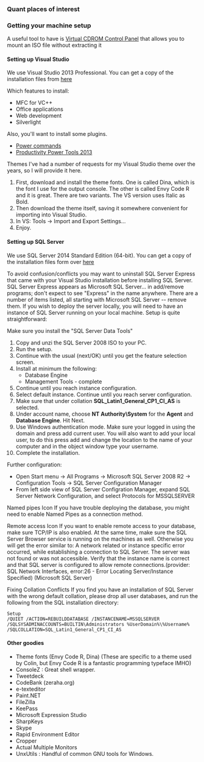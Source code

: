 ### Quant places of interest


### Getting your machine setup

A useful tool to have is [Virtual CDROM Control Panel](https://www.microsoft.com/en-us/download/details.aspx?id=38780) that allows you to mount an ISO file without extracting it

#### Setting up Visual Studio
We use Visual Studio 2013 Professional. You can get a copy of the installation files from [here]()

Which features to install:
* MFC for VC++
* Office applications
* Web development
* Silverlight


Also, you'll want to install some plugins.

* [Power commands](https://visualstudiogallery.msdn.microsoft.com/e5f41ad9-4edc-4912-bca3-91147db95b99/)
* [Productivity Power Tools 2013](https://visualstudiogallery.msdn.microsoft.com/dbcb8670-889e-4a54-a226-a48a15e4cace)

Themes
I've had a number of requests for my Visual Studio theme over the years, so I will provide it here.

1. First, download and install the theme fonts. One is called Dina, which is the font I use for the output console. The other is called Envy Code R and it is great. There are two variants. The VS version uses Italic as Bold.
2. Then download the theme itself, saving it somewhere convenient for importing into Visual Studio.
3. In VS: Tools -> Import and Export Settings...
4. Enjoy.

#### Setting up SQL Server

We use SQL Server 2014 Standard Edition (64-bit). You can get a copy of the installation files form over <a href="\\orbis.co.uk\London\Source\MSDN\SQL Server 2014 Standard">here</a> 

To avoid confusion/conflicts you may want to uninstall SQL Server Express that came with your Visual Studio installation before installing SQL Server.  SQL Server Express appears as Microsoft SQL Server... in add/remove programs; don't expect to see "Express" in the name anywhere.  There are a number of items listed, all starting with Microsoft SQL Server -- remove them.
If you wish to deploy the server locally, you will need to have an instance of SQL Server running on your local machine.  Setup is quite straightforward:

Make sure you install the "SQL Server Data Tools"

1. Copy and unzi the SQL Server 2008 ISO to your PC. 
2. Run the setup.
3. Continue with the usual (next/OK) until you get the feature selection screen.
4. Install at minimum the following:
    * Database Engine
    * Management Tools - complete
5. Continue until you reach instance configuration.
6. Select default instance.  Continue until you reach server configuration.
7. Make sure that under collation **SQL_Latin1_General_CP1_CI_AS** is selected.
8. Under account name, choose **NT Authority\System** for the **Agent** and **Database Engine**.  Hit Next.
9. Use Windows authentication mode. Make sure your logged in using the domain and press add current user. You will also want to add your local user, to do this press add and change the location to the name of your computer and in the object window type your username. 
10. Complete the installation.


Further configuration:

* Open Start menu -> All Programs -> Microsoft SQL Server 2008 R2 -> Configuration Tools -> SQL Server Configuration Manager
* From left side view of SQL Server Configration Manager, expand SQL Server Network Configuration, and select Protocols for MSSQLSERVER

Named pipes
Icon
If you have trouble deploying the database, you might need to enable Named Pipes as a connection method. 

Remote access
Icon
If you want to enable remote access to your database, make sure TCP/IP is also enabled.
At the same time, make sure the SQL Server Browser service is running on the machines as well. Otherwise you will get the error similar to:
A network related or instance specific error occurred, while establishing a connection to SQL Server. The server was not found or was not accessible. Verify that the instance name is correct and that SQL server is configured to allow remote connections.(provider: SQL Network Interfaces, error:26 - Error Locating Server/Instance Specified) (Microsoft SQL Server)


Fixing Collation Conflicts
If you find you have an installation of SQL Server with the wrong default collation, please drop all user databases, and run the following from the SQL installation directory:
```
Setup
/QUIET /ACTION=REBUILDDATABASE /INSTANCENAME=MSSQLSERVER
/SQLSYSADMINACCOUNTS=BUILTIN\Administrators %UserDomain%\%Username%
/SQLCOLLATION=SQL_Latin1_General_CP1_CI_AS
```

#### Other goodies
* Theme fonts (Envy Code R, Dina) (These are specific to a theme used by Colin, but Envy Code R is a fantastic programming typeface IMHO)
* ConsoleZ : Great shell wrapper.
* Tweetdeck
* CodeBank (zeraha.org)
* e-texteditor
* Paint.NET
* FileZilla
* KeePass
* Microsoft Expression Studio
* SharpKeys
* Skype
* Rapid Environment Editor
* Cropper
* Actual Multiple Monitors
* UnxUtils : Handful of common GNU tools for Windows.